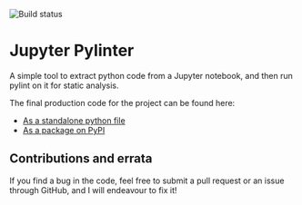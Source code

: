 ![Build status](https://github.com/EdmundGoodman/Jupyter_Pylinter/actions/workflows/python-app.yml/badge.svg)

# Jupyter Pylinter

A simple tool to extract python code from a Jupyter notebook, and then run
pylint on it for static analysis.

The final production code for the project can be found here:

- [As a standalone python file](https://raw.githubusercontent.com/EdmundGoodman/Jupyter_Pylinter/main/jupylint/jupylint.py)
- [As a package on PyPI](https://pypi.org/project/jupylint/)


## Contributions and errata

If you find a bug in the code, feel free to submit a pull request or an issue
through GitHub, and I will endeavour to fix it!
